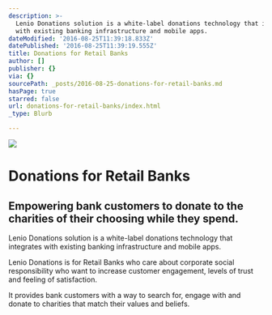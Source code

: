 ```yaml
---
description: >-
  Lenio Donations solution is a white-label donations technology that integrates
  with existing banking infrastructure and mobile apps.
dateModified: '2016-08-25T11:39:18.833Z'
datePublished: '2016-08-25T11:39:19.555Z'
title: Donations for Retail Banks
author: []
publisher: {}
via: {}
sourcePath: _posts/2016-08-25-donations-for-retail-banks.md
hasPage: true
starred: false
url: donations-for-retail-banks/index.html
_type: Blurb

---
```

![](https://the-grid-user-content.s3-us-west-2.amazonaws.com/787ccb6d-fa4c-416a-9437-858f6c266d71.jpg)

# **Donations for Retail Banks**

## Empowering bank customers to donate to the charities of their choosing while they spend.

Lenio Donations solution is a white-label donations technology that integrates with existing banking infrastructure and mobile apps.

Lenio Donations is for Retail Banks who care about corporate social responsibility who want to increase customer engagement, levels of trust and feeling of satisfaction.

It provides bank customers with a way to search for, engage with and donate to charities that match their values and beliefs.
